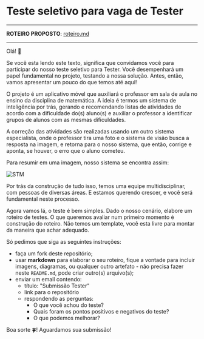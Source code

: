 # Teste seletivo para vaga de Tester

---

**ROTEIRO PROPOSTO**: [roteiro.md](./roteiro.md)

---

Olá! 👋

Se você esta lendo este texto, significa que convidamos você para participar do nosso teste seletivo para Tester. Você desempenhará um papel fundamental no projeto, testando a nossa solução. Antes, então, vamos apresentar um pouco do que temos até aqui!

O projeto é um aplicativo móvel que auxiliará o professor em sala de aula no ensino da disciplina de matemática. A ideia é termos um sistema de inteligência por trás, gerando e recomendando listas de atividades de acordo com a dificuldade do(s) aluno(s) e auxiliar o professor a identificar grupos de alunos com as mesmas dificuldades.

A correção das atividades são realizadas usando um outro sistema especialista, onde o professor tira uma foto e o sistema de visão busca a resposta na imagem, e retorna para o nosso sistema, que então, corrige e aponta, se houver, o erro que o aluno cometeu.

Para resumir em uma imagem, nosso sistema se encontra assim:

![STM](stm.png)

Por trás da construção de tudo isso, temos uma equipe multidisciplinar, com pessoas de diversas áreas. E estamos querendo crescer, e você será fundamental neste processo.

Agora vamos lá, o teste é bem simples. Dado o nosso cenário, elabore um roteiro de testes. O que queremos avaliar num primeiro momento é construção do roteiro. Não temos um template, você esta livre para montar da maneira que achar adequado.

Só pedimos que siga as seguintes instruções:

- faça um fork deste repositório;
- usar **markdown** para elaborar o seu roteiro, fique a vontade para incluir imagens, diagramas, ou qualquer outro artefato - não precisa fazer neste `README.md`, pode criar outro(s) arquivo(s);
- enviar um email contendo:
  - título: "Submissão Tester"
  - link para o repositório
  - respondendo as perguntas:
    - O que você achou do teste?
    - Quais foram os pontos positivos e negativos do teste?
    - O que podemos melhorar?

Boa sorte 🍀! Aguardamos sua submissão!
